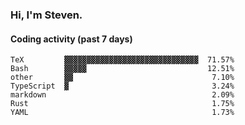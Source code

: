 ### Hi, I'm Steven.

#### Coding activity (past 7 days)
```
TeX         ▓▓▓▓▓▓▓▓▓▓▓▓▓▓▓▓▓▓▓▓▓▓▓▓▓▓▓▓▓▓  71.57%
Bash        ▓▓▓▓▓                           12.51%
other       ▓▓                               7.10%
TypeScript  ▓                                3.24%
markdown                                     2.09%
Rust                                         1.75%
YAML                                         1.73%
```
